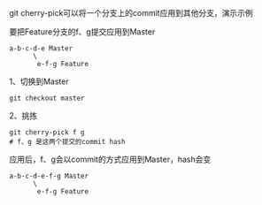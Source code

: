 
git cherry-pick可以将一个分支上的commit应用到其他分支，演示示例

要把Feature分支的f、g提交应用到Master
```
a-b-c-d-e Master
	  \
	   e-f-g Feature
```
1、切换到Master
``` 
git checkout master
```

2、挑拣
```
git cherry-pick f g
# f、g 是这两个提交的commit hash
```

应用后，f、g会以commit的方式应用到Master，hash会变
```
a-b-c-d-e-f-g Master
	  \
	   e-f-g Feature
```
